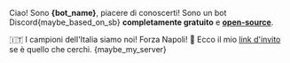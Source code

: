 Ciao! Sono **{bot_name}**, piacere di conoscerti!
Sono un bot Discord{maybe_based_on_sb} **completamente gratuito** e [**open-source**](https://github.com/StrapBot/StrapBot.git).

🇮🇹 I campioni dell'Italia siamo noi! Forza Napoli! 💙
Ecco il mio [link d'invito]({invite_link}) se è quello che cerchi. {maybe_my_server}